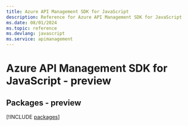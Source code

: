 ```yaml
---
title: Azure API Management SDK for JavaScript
description: Reference for Azure API Management SDK for JavaScript
ms.date: 08/01/2024
ms.topic: reference
ms.devlang: javascript
ms.service: apimanagement
---
```

# Azure API Management SDK for JavaScript - preview
## Packages - preview
[!INCLUDE [packages](api-management-index.md)]